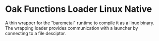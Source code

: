 # Oak Functions Loader Linux Native

A thin wrapper for the "baremetal" runtime to compile it as a linux binary. The wrapping loader provides communication with a launcher by connecting to a file desciptor.
